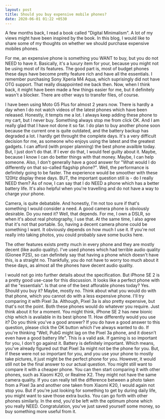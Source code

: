 ```yaml
---
layout: post
title: Should you buy expensive mobile phones?
date: 2020-06-01 01:22 +0530
---
```


A few months back, I read a book called "Digital Minimalism". A lot of my views might have been inspired by the book. In this blog, I would like to share some of my thoughts on whether we should purchase expensive mobiles phones.  

For me, an expensive phone is something you WANT to buy, but you do not NEED to have it. Basically, it's a luxury item for your, because you might not be using most of its features. The good part is, most of budget phones these days have become pretty feature rich and have all the essentials. I remember purchasing Sony Xperia M4 Aqua, which suprisingly did not have OTG support. That really disappointed me back then. Now, when I think back, it might have been made a few things easier for me, but it definitely wasn't a blocker. There are other ways to transfer files, of course.  

I have been using Moto G5 Plus for almost 2 years now. There is hardly a day when I do not watch videos of the latest phones which have been released. Honestly, it tempts me a lot. I always keep adding these phone to my cart, but I never buy. Something always stop me from click OK. And I am really glad that I have not done it so far. I do plan to buy another phone soon because the current one is quite outdated, and the battery backup has degraded a lot. I hardly get throught the complete days. It's a very difficult decision for me, as someone who enjoys using the latest and the greatest gadgets. I can afford (with proper planning) the best phone availble today. But, I just don't do that. If I ever do that, I would feel guilty about it. Maybe, because I know I can do better things with that money. Maybe, I can help someone. Also, I don't generally have a good answer for "What would I do differently on that so-called flagship phone?". Well, the performance is definitely going to be faster. The experience would be smoother with these 120Hz display these days. BUT, the important question still is - do I really NEED them? As of now, I can say that I do NEED a phone which has a better battery life. It's also helpful when you're travelling and do not have a way to charge your phone. 

Camera, is quite debatable. And honestly, I'm not too sure if that's something I would consider a need. A good camera phone is obviously desirable. Do you need it? Well, that depends. For me, I own a DSLR, so when it's about real photography, I use that. At the same time, I also agree that it's not that portable. So, having a decent camera phone could be something I want. It obviously depends on how much I use it. If you're not really into taking photos, you could probably save some bucks here.  

The other features exists pretty much in every phone and they are mostly decent (like audio quality). I've used phones which had terrible audio quality (Gionee P2S), so can definitely say that having a phone which doesn't have this, is a straight no. Thankfully, you do not have to worry too much about it these days, as almost all the phones have decent audio quality.  

I would not go into further details about the specification. But iPhone SE 2 is a pretty good use-case for this discussion. It looks like a perfect phone with all the "essentials". Is that one of the best afforable phones today? Yes. Should you buy it? Maybe, mostly no. Think about what you would do with that phone, which you cannot do with a less expensive phone. I'll try comparing it with Pixel 3a. Although, Pixel 3a is also pretty expensive, but that's not the point. Both these phones would do whatever you require. Just think about it for a moment. You might think, iPhone SE 2 has new bionic chip which is available in its best iphone 11. How differently would you use it? Do you think you've a good answer? If you do have a good answer to this question, please click the OK button which I've always wanted to do. If you're thinking "Well, PubG might lag on the Pixel 3a phone, and it doesn't even have a good battery life". This is a valid ask. If gaming is so important for you, I don't go against it. Battery is definitely important. Which means, you've already figured out that Pixel 3a might not be the phone for you. But, if these were not so important for you, and you use your phone to mostly take pictures, it just might be the perfect phone for you. However, it would still not be  the final answer to our actual question. You might still want to compare it with a cheaper phone. You can then start comparing it with other phones, such as Xiaomi K20, or Realme X2. They might not have the same camera quality. If you can really tell the difference between a photo taken from a Pixel 3a and another one taken from Xiaomi K20, I would again not stop you. But if you're just looking for something to get by during daily life, you might want to save those extra bucks. You can go forth with other phones similarly. In the end, you'd be left with the optimum phone which you really NEED. Congratulation, you've just saved yourself some money, so buy something more useful from it.
